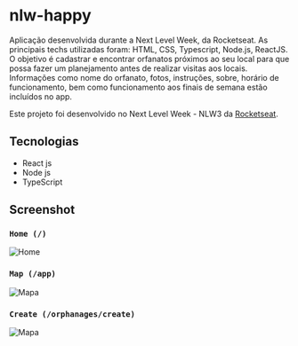 # nlw-happy
Aplicação desenvolvida durante a Next Level Week, da Rocketseat. As principais techs utilizadas foram: HTML, CSS, Typescript, Node.js, ReactJS.
O objetivo é cadastrar e encontrar orfanatos próximos ao seu local para que possa fazer um planejamento antes de realizar visitas aos locais. Informações como nome do orfanato,
fotos, instruções, sobre, horário de funcionamento, bem como funcionamento aos finais de semana estão incluídos no app.

Este projeto foi desenvolvido no  Next Level Week - NLW3 da [Rocketseat](https://rocketseat.com.br/).

## Tecnologias

- React js
- Node js
- TypeScript

## Screenshot
### `Home (/)`
![Home](https://github.com/airtonfel/nlw-happy/blob/master/screenshots/Screenshot_HomePage_Happy.png?raw=true)

### `Map (/app)`
![Mapa](https://github.com/airtonfel/nlw-happy/blob/master/screenshots/Screenshot_AppPage_Happy.png?raw=true)

### `Create (/orphanages/create)`
![Mapa](https://github.com/airtonfel/nlw-happy/blob/master/screenshots/Screenshot_OrphanagesCreate_Happy.png?raw=true)



